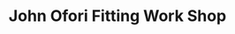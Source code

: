 ---
title: "John Ofori Fitting Work Shop"
url: /accra/john-ofori-fitting-work-shop/
shop: car repair
---